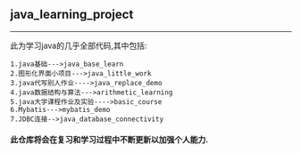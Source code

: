 ## java_learning_project
***
此为学习java的几乎全部代码,其中包括:

    1.java基础--->java_base_learn
    2.图形化界面小项目--->java_little_work
    3.java代写别人作业---->java_replace_demo
    4.java数据结构与算法--->arithmetic_learning
    5.java大学课程作业及实验---->basic_course
    6.Mybatis--->mybatis_demo
    7.JDBC连接-->java_database_connectivity

#### 此仓库将会在复习和学习过程中不断更新以加强个人能力.